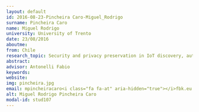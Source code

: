 ```yaml
---
layout: default 
id: 2016-08-23-Pincheira Caro-Miguel_Rodrigo
surname: Pincheira Caro
name: Miguel Rodrigo
university: University of Trento
date: 23/08/2016
aboutme: 
from: Chile
research_topic: Security and privacy preservation in IoT discovery, authentication and access control through blockchain technologies
abstract: 
advisor: Antonelli Fabio
keywords: 
website: 
img: pincheira.jpg
email: mpincheiracaro<i class="fa fa-at" aria-hidden="true"></i>fbk.eu
alt: Miguel Rodrigo Pincheira Caro
modal-id: stud107
---
```

